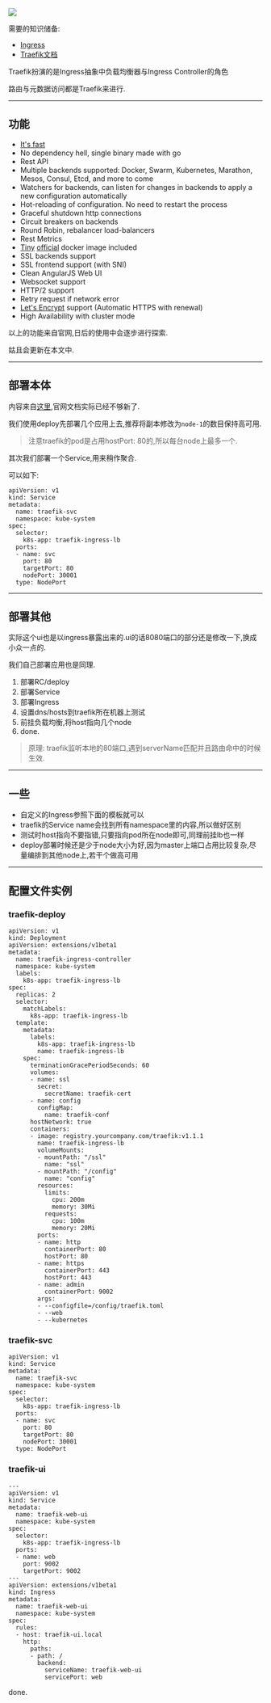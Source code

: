 ![](https://o4dyfn0ef.qnssl.com/image/2016-12-19-architecture.png?imageView2/2/h/300) 

需要的知识储备: 

- [Ingress](http://kubernetes.io/docs/user-guide/ingress/)
- [Traefik文档](https://docs.traefik.io/user-guide/kubernetes/)

Traefik扮演的是Ingress抽象中负载均衡器与Ingress Controller的角色 

路由与元数据访问都是Traefik来进行. 

- - - - - 

## 功能 

- [It's fast](http://docs.traefik.io/benchmarks)
- No dependency hell, single binary made with go
- Rest API
- Multiple backends supported: Docker, Swarm, Kubernetes, Marathon, Mesos, Consul, Etcd, and more to come
- Watchers for backends, can listen for changes in backends to apply a new configuration automatically
- Hot-reloading of configuration. No need to restart the process
- Graceful shutdown http connections
- Circuit breakers on backends
- Round Robin, rebalancer load-balancers
- Rest Metrics
- [Tiny](https://microbadger.com/images/traefik) [official](https://hub.docker.com/r/_/traefik/) docker image included
- SSL backends support
- SSL frontend support (with SNI)
- Clean AngularJS Web UI
- Websocket support
- HTTP/2 support
- Retry request if network error
- [Let's Encrypt](https://letsencrypt.org) support (Automatic HTTPS with renewal)
- High Availability with cluster mode

以上的功能来自官网,日后的使用中会逐步进行探索. 

姑且会更新在本文中. 

- - - - --- 

## 部署本体 

内容来自[这里](https://github.com/containous/traefik/tree/master/examples/k8s),官网文档实际已经不够新了. 

我们使用deploy先部署几个应用上去,推荐将副本修改为`node-1`的数目保持高可用. 

> 注意traefik的pod是占用hostPort: 80的,所以每台node上最多一个. 

其次我们部署一个Service,用来稍作聚合. 

可以如下: 

```
apiVersion: v1
kind: Service
metadata:
  name: traefik-svc
  namespace: kube-system
spec:
  selector:
    k8s-app: traefik-ingress-lb
  ports:
  - name: svc
    port: 80
    targetPort: 80
    nodePort: 30001
  type: NodePort
``` 

- - - - --- 

## 部署其他  

实际这个ui也是以ingress暴露出来的.ui的话8080端口的部分还是修改一下,换成小众一点的.  

我们自己部署应用也是同理. 

1. 部署RC/deploy
2. 部署Service
3. 部署Ingress
4. 设置dns/hosts到traefik所在机器上测试
5. 前挂负载均衡,将host指向几个node
6. done. 

> 原理: traefik监听本地的80端口,遇到serverName匹配并且路由命中的时候生效. 

- - - - -- 

## 一些 

- 自定义的Ingress参照下面的模板就可以
- traefik的Service name会找到所有namespace里的内容,所以做好区别
- 测试时host指向不要指错,只要指向pod所在node即可,同理前挂lb也一样
- deploy部署时候还是少于node大小为好,因为master上端口占用比较复杂,尽量编排到其他node上,若干个做高可用

- - - - -- 

## 配置文件实例 

### traefik-deploy

```
apiVersion: v1
kind: Deployment
apiVersion: extensions/v1beta1
metadata:
  name: traefik-ingress-controller
  namespace: kube-system
  labels:
    k8s-app: traefik-ingress-lb
spec:
  replicas: 2
  selector:
    matchLabels:
      k8s-app: traefik-ingress-lb
  template:
    metadata:
      labels:
        k8s-app: traefik-ingress-lb
        name: traefik-ingress-lb
    spec:
      terminationGracePeriodSeconds: 60
      volumes:
      - name: ssl
        secret:
          secretName: traefik-cert
      - name: config
        configMap:
          name: traefik-conf
      hostNetwork: true
      containers:
      - image: registry.yourcompany.com/traefik:v1.1.1
        name: traefik-ingress-lb
        volumeMounts:
        - mountPath: "/ssl"
          name: "ssl"
        - mountPath: "/config"
          name: "config"
        resources:
          limits:
            cpu: 200m
            memory: 30Mi
          requests:
            cpu: 100m
            memory: 20Mi
        ports:
        - name: http
          containerPort: 80
          hostPort: 80
        - name: https
          containerPort: 443
          hostPort: 443
        - name: admin
          containerPort: 9002
        args:
        - --configfile=/config/traefik.toml
        - --web
        - --kubernetes
```

### traefik-svc 

```
apiVersion: v1
kind: Service
metadata:
  name: traefik-svc
  namespace: kube-system
spec:
  selector:
    k8s-app: traefik-ingress-lb
  ports:
  - name: svc
    port: 80
    targetPort: 80
    nodePort: 30001
  type: NodePort
```

### traefik-ui 

```
---
apiVersion: v1
kind: Service
metadata:
  name: traefik-web-ui
  namespace: kube-system
spec:
  selector:
    k8s-app: traefik-ingress-lb
  ports:
  - name: web
    port: 9002
    targetPort: 9002
---
apiVersion: extensions/v1beta1
kind: Ingress
metadata:
  name: traefik-web-ui
  namespace: kube-system
spec:
  rules:
  - host: traefik-ui.local
    http:
      paths:
      - path: /
        backend:
          serviceName: traefik-web-ui
          servicePort: web
```

done. 
